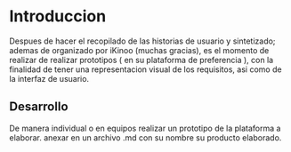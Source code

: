 # Introduccion
Despues de hacer el recopilado de las historias de usuario y sintetizado; ademas de organizado por iKinoo (muchas gracias), es el momento de realizar de realizar prototipos ( en su plataforma de preferencia ), con la finalidad de tener una representacion visual de los requisitos, asi como de la interfaz de usuario.

## Desarrollo
De manera individual o en equipos realizar un prototipo de la plataforma a elaborar. anexar en un archivo .md con su nombre su producto elaborado.
